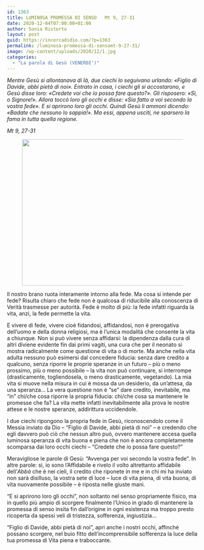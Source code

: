 ```yaml
---
id: 1363
title: LUMINOSA PROMESSA DI SENSO	Mt 9, 27-31
date: 2020-12-04T07:00:00+01:00
author: Sonia Ristorto
layout: post
guid: https://incercadidio.com/?p=1363
permalink: /luminosa-promessa-di-sensomt-9-27-31/
image: /wp-content/uploads/2020/12/1.jpg
categories:
  - "La parola di Gesù (VENERDI')"
---
```

_Mentre Gesù si allontanava di là, due ciechi lo seguivano urlando: «Figlio di Davide, abbi pietà di noi». Entrato in casa, i ciechi gli si accostarono, e Gesù disse loro: «Credete voi che io possa fare questo?». Gli risposero: «Sì, o Signore!». Allora toccò loro gli occhi e disse: «Sia fatto a voi secondo la vostra fede». E si aprirono loro gli occhi. Quindi Gesù li ammonì dicendo: «Badate che nessuno lo sappia!». Ma essi, appena usciti, ne sparsero la fama in tutta quella regione._

<p class="has-text-align-right">
  <em>Mt 9, 27-31</em>
</p>

<div class="wp-block-media-text alignwide">
  <figure class="wp-block-media-text__media"></figure>
  
  <div class="wp-block-media-text__content">
    <p class="has-large-font-size">
    </p>
  </div>
</div><figure class="wp-block-image size-large is-resized">

<img src="https://incercadidio.com/wp-content/uploads/2020/12/2.jpg" alt="" class="wp-image-1364" width="808" height="385" srcset="https://incercadidio.com/wp-content/uploads/2020/12/2.jpg 422w, https://incercadidio.com/wp-content/uploads/2020/12/2-300x143.jpg 300w" sizes="(max-width: 808px) 100vw, 808px" /> </figure> 

Il nostro brano ruota interamente intorno alla fede. Ma cosa si intende per fede? Risulta chiaro che fede non è qualcosa di riducibile alla conoscenza di Verità trasmesse per autorità. Fede è molto di più: la fede infatti riguarda la vita, anzi, la fede permette la vita.

E vivere di fede, vivere cioè fidandosi, affidandosi, non è prerogativa dell’uomo e della donna religiosi, ma è l’unica modalità che consente la vita a chiunque. Non si può vivere senza affidarsi: la dipendenza dalla cura di altri diviene evidente fin dai primi vagiti, una cura che per il neonato si mostra radicalmente come questione di vita o di morte. Ma anche nella vita adulta nessuno può esimersi dal concedere fiducia: senza dare credito a qualcuno, senza riporre le proprie speranze in un futuro – più o meno prossimo, più o meno possibile – la vita non può continuare, si interrompe (drasticamente, togliendosela, o meno drasticamente, vegetando). La mia vita si muove nella misura in cui è mossa da un desiderio, da un’attesa, da una speranza… La vera questione non è “se” dare credito, inevitabile, ma “in” chi/che cosa riporre la propria fiducia: chi/che cosa sa mantenere le promesse che fa? La vita mette infatti inevitabilmente alla prova le nostre attese e le nostre speranze, addirittura uccidendole.

I due ciechi ripongono la propria fede in Gesù, riconoscendolo come il Messia inviato da Dio – “Figlio di Davide, abbi pietà di noi” – e credendo che egli davvero può ciò che nessun altro può, ovvero mantenere accesa quella luminosa speranza di vita buona e piena che non è ancora completamente scomparsa dai loro occhi ciechi – “Credete che io possa fare questo?”

Meravigliose le parole di Gesù: “Avvenga per voi secondo la vostra fede”. In altre parole: si, io sono l’Affidabile e rivelo il volto altrettanto affidabile dell’_Abbà_ che è nei cieli, il credito che riponete in me e in chi mi ha inviato non sarà disilluso, la vostra sete di luce – luce di vita piena, di vita buona, di vita nuovamente possibile – è riposta nelle giuste mani.

“E si aprirono loro gli occhi”, non soltanto nel senso propriamente fisico, ma in quello più ampio di scorgere finalmente l’Unico in grado di mantenere la promessa di senso insita fin dall’origine in ogni esistenza ma troppo presto ricoperta da spessi veli di tristezza, sofferenza, ingiustizia…

“Figlio di Davide, abbi pietà di noi”, apri anche i nostri occhi, affinché possano scorgere, nel buio fitto dell’incomprensibile sofferenza la luce della tua promessa di Vita piena e traboccante.